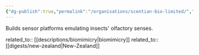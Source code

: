 ```yaml
---
{"dg-publish":true,"permalink":"/organisations/scentian-bio-limited/","title":"Scentian Bio Limited"}
---
```



Builds sensor platforms emulating insects' olfactory senses.

related_to:: [[descriptions/biomimicry\|biomimicry]]
related_to:: [[digests/new-zealand\|New-Zealand]]
